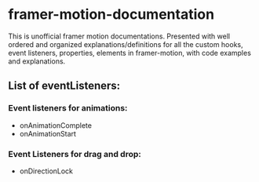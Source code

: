 # framer-motion-documentation
This is unofficial framer motion documentations.  Presented with well ordered and organized explanations/definitions for all the custom hooks, event listeners, properties, elements in framer-motion, with code examples and explanations. 


## List of eventListeners:
  ### Event listeners for animations:
  - onAnimationComplete
  - onAnimationStart
  ### Event Listeners for drag and drop:
  - onDirectionLock
